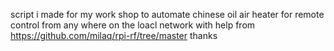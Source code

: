 script i made for my work shop to automate chinese  oil air heater for remote control from any where on the loacl network with help from https://github.com/milaq/rpi-rf/tree/master thanks
